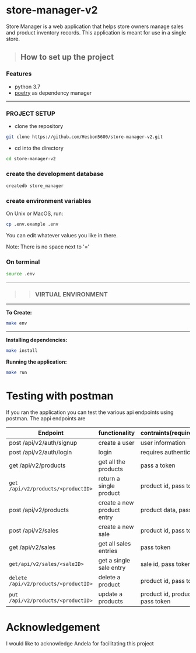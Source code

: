 # store-manager-v2
Store Manager is a web application that helps store owners manage sales and product inventory records. This application is meant for use in a single store.

> ## How to set up the project

### Features

- python 3.7
- [poetry](https://python-poetry.org/docs/) as dependency manager

---

### PROJECT SETUP

- clone the repository

```bash
git clone https://github.com/Hesbon5600/store-manager-v2.git
```

- cd into the directory

```bash
cd store-manager-v2
```

### create the development database

```bash
createdb store_manager
```

### create environment variables

  On Unix or MacOS, run:

```bash
cp .env.example .env
```

You can edit whatever values you like in there.

Note: There is no space next to '='

### On terminal

```bash
source .env
```

---

> > ### VIRTUAL ENVIRONMENT

---

**To Create:**

```bash
make env
```

---

**Installing dependencies:**

```bash
make install
```

**Running the application:**

```bash
make run
```


# Testing with postman
If you ran the application you can test the various api endpoints using postman. The appi endpoints are

|Endpoint|functionality|contraints(requirements)|
|-------|-------------|----------|
|post /api/v2/auth/signup|create a user|user information|
|post /api/v2/auth/login | login |requires authentication |
|get /api/v2/products| get all the products| pass a token |
|`get /api/v2/products/<productID>`|return a single product| product id, pass token|
|post /api/v2/products | create a new product entry| product data, pass token|
|post /api/v2/sales | create a new sale| product id, pass token|
|get /api/v2/sales | get all sales entries| pass token|
|`get/api/v2/sales/<saleID>`|get a single sale entry| sale id, pass token|
|`delete /api/v2/products/<productID>` | delete a product| product id, pass token|
|`put /api/v2/products/<productID>` | update a products|product id, product data, pass token|


# Acknowledgement
I would like to acknowledge Andela for facilitating this project
